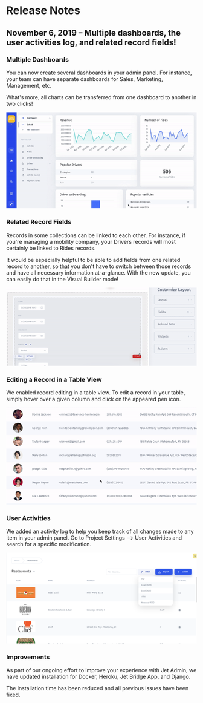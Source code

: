 # Release Notes

## November 6, 2019 – Multiple dashboards, the user activities log, and related record fields!

### Multiple Dashboards

You can now create several dashboards in your admin panel. For instance, your team can have separate dashboards for Sales, Marketing, Management, etc. 

What's more, all charts can be transferred from one dashboard to another in two clicks!

![](../.gitbook/assets/ezgif-6-bd1458bf3d02.gif)

### Related Record Fields

Records in some collections can be linked to each other. For instance, if you're managing a mobility company, your Drivers records will most certainly be linked to Rides records.

It would be especially helpful to be able to add fields from one related record to another, so that you don't have to switch between those records and have all necessary information at-a-glance. With the new update, you can easily do that in the Visual Builder mode!

![](../.gitbook/assets/ezgif-6-6b3824b14715.gif)

### Editing a Record in a Table View

We enabled record editing in a table view. To edit a record in your table, simply hover over a given column and click on the appeared pen icon.

![](../.gitbook/assets/ezgif-6-0f56fee8e9f7%20%281%29.gif)

### User Activities

We added an activity log to help you keep track of all changes made to any item in your admin panel. Go to Project Settings ⟶ User Activities and search for a specific modification.

![](../.gitbook/assets/image%20%28105%29.png)

### Improvements

As part of our ongoing effort to improve your experience with Jet Admin, we have updated installation for Docker, Heroku, Jet Bridge App, and Django. 

The installation time has been reduced and all previous issues have been fixed. 



